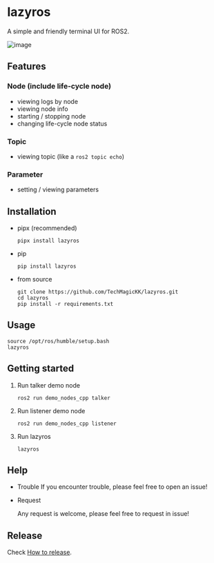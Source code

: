 # lazyros

A simple and friendly terminal UI for ROS2.

![image](./asset/lazyros_usage_short_movie.gif)



## Features

### Node (include life-cycle node)

- viewing logs by node
- viewing node info
- starting / stopping node
- changing life-cycle node status

### Topic

- viewing topic (like a `ros2 topic echo`)

### Parameter

- setting / viewing parameters



## Installation

- pipx (recommended)
  ```shell
  pipx install lazyros
  ```

- pip
  ````shell
  pip install lazyros
  ````
  
- from source
  
  ```shell
  git clone https://github.com/TechMagicKK/lazyros.git
  cd lazyros
  pip install -r requirements.txt
  ```



## Usage

```shell
source /opt/ros/humble/setup.bash
lazyros
```



## Getting started

1. Run talker demo node
   ```shell
   ros2 run demo_nodes_cpp talker
   ```

2. Run listener demo node
   ```
   ros2 run demo_nodes_cpp listener
   ```

3. Run lazyros
   ```shell
   lazyros
   ```



## Help

- Trouble
  If you encounter trouble, please feel free to open an issue!

- Request

  Any request is welcome, please feel free to request in issue!



## Release

Check [How to release](./docs/release.md).
